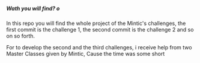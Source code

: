 ##### Wath you will find? o ###
In this repo you will find the whole project of the Mintic's challenges, the first commit is the challenge 1,
the second commit is the challenge 2 and so on so forth.

For to develop the second and the third challenges, i receive help from two Master Classes given by Mintic, Cause the time was some short
